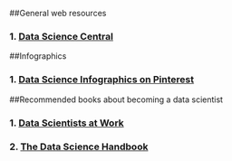 ##General web resources
### 1. [Data Science Central](http://www.datasciencecentral.com/)

##Infographics
### 1. [Data Science Infographics on Pinterest](https://www.pinterest.com/elizabethaustic/data-scientist-infographics/)

##Recommended books about becoming a data scientist
### 1. [Data Scientists at Work](https://www.amazon.com/Data-Scientists-Work-Sebastian-Gutierrez/dp/1430265981) 
### 2. [The Data Science Handbook](https://www.amazon.com/Data-Science-Handbook-Insights-Scientists/dp/0692434879/ref=sr_1_2?s=books&ie=UTF8&qid=1492321697&sr=1-2&keywords=The+data+science+handbook)
